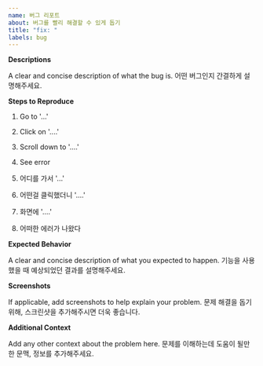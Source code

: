 ```yaml
---
name: 버그 리포트
about: 버그를 빨리 해결할 수 있게 돕기
title: "fix: "
labels: bug
---
```


**Descriptions**

A clear and concise description of what the bug is.
어떤 버그인지 간결하게 설명해주세요.

**Steps to Reproduce**

1. Go to '...'
2. Click on '....'
3. Scroll down to '....'
4. See error

1. 어디를 가서 '...'
2. 어떤걸 클릭했더니 '....'
3. 화면에 '....'
4. 어떠한 에러가 나왔다

**Expected Behavior**

A clear and concise description of what you expected to happen.
기능을 사용했을 때 예상되었던 결과를 설명해주세요.

**Screenshots**

If applicable, add screenshots to help explain your problem.
문제 해결을 돕기 위해, 스크린샷을 추가해주시면 더욱 좋습니다.

**Additional Context**

Add any other context about the problem here.
문제를 이해하는데 도움이 될만한 문맥, 정보를 추가해주세요.
